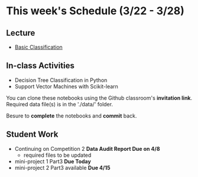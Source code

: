 # This week's Schedule (3/22 - 3/28)

## Lecture
+ [Basic Classification](https://docs.google.com/presentation/d/1LhrVq2Q9fnH5fU-X859qA2phK75GMFfhn9Svb7bjSO0/edit?usp=sharing)

## In-class Activities
+ Decision Tree Classification in Python
+ Support Vector Machines with Scikit-learn

You can clone these notebooks using the Github classroom's __invitation link__.
Required data file(s) is in the './data/' folder.

Besure to __complete__ the notebooks and __commit__ back.

## Student Work
+ Continuing on Competition 2 __Data Audit Report Due on 4/8__
  + required files to be updated
+ mini-project 1 Part3  __Due Today__
+ mini-project 2 Part3 available  __Due 4/15__
